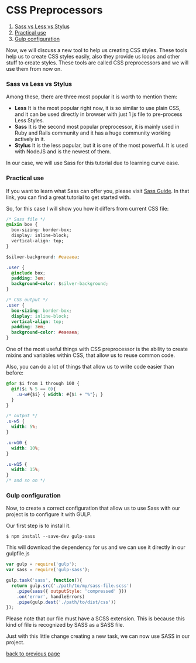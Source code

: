 # CSS Preprocessors

1. [Sass vs Less vs Stylus](#sass-vs-less-vs-stylus)
2. [Practical use](#practical-use)
3. [Gulp configuration](#gulp-configuration)


Now, we will discuss a new tool to help us creating CSS styles. These tools help us to create CSS styles easily, also they provide us loops and other stuff to create styles. These tools are called CSS preprocessors and we will use them from now on.

### Sass vs Less vs Stylus

Among these, there are three most popular it is worth to mention them:

- **Less** It is the most popular right now, it is so similar to use plain CSS, and it can be used directly in browser with just 1 js file to pre-process Less Styles.
- **Sass** It is the second most popular preprocessor, it is mainly used in Ruby and Rails community and it has a huge community working actively in it.
- **Stylus** It is the less popular, but it is one of the most powerful. It is used with NodeJS and is the newest of them.

In our case, we will use Sass for this tutorial due to learning curve ease.

### Practical use

If you want to learn what Sass can offer you, please visit [Sass Guide][sass-guide-source]. In that link, you can find a great tutorial to get started with.

So, for this case I will show you how it differs from current CSS file:

```css
/* Sass file */
@mixin box {
  box-sizing: border-box;
  display: inline-block;
  vertical-align: top;
}

$silver-background: #eaeaea;

.user {
  @include box;
  padding: 3em;
  background-color: $silver-background;
}

/* CSS output */
.user {
  box-sizing: border-box;
  display: inline-block;
  vertical-align: top;
  padding: 3em;
  background-color: #eaeaea;
}
```

One of the most useful things with CSS preprocessor is the ability to create mixins and variables within CSS, that allow us to reuse common code.

Also, you can do a lot of things that allow us to write code easier than before:

```css
@for $i from 1 through 100 {
  @if($i % 5 == 0){
    .u-w#{$i} { width: #{$i + "%"}; }
  }
}

/* output */
.u-w5 {
  width: 5%;
}

.u-w10 {
  width: 10%;
}

.u-w15 {
  width: 15%;
}
/* and so on */
```


### Gulp configuration

Now, to create a correct configuration that allow us to use Sass with our project is to configure it with GULP.

Our first step is to install it.

```shell
$ npm install --save-dev gulp-sass
```

This will download the dependency for us and we can use it directly in our gulpfile.js

```javascript
var gulp = require('gulp');
var sass = require('gulp-sass');

gulp.task('sass', function(){
  return gulp.src('./path/to/my/sass-file.scss')
    .pipe(sass({ outputStyle: 'compressed' }))
    .on('error', handleErrors)
    .pipe(gulp.dest('./path/to/dist/css'))
});
```

Please note that our file must have a SCSS extension. This is because this kind of file is recognized by SASS as a SASS file.

Just with this little change creating a new task, we can now use SASS in our project.

[back to previous page](../README.md#css-preprocessors)

[sass-guide-source]:http://sass-lang.com/guide
